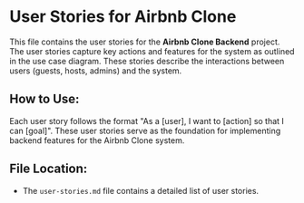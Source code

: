 # User Stories for Airbnb Clone

This file contains the user stories for the **Airbnb Clone Backend** project. The user stories capture key actions and features for the system as outlined in the use case diagram. These stories describe the interactions between users (guests, hosts, admins) and the system.

## How to Use:
Each user story follows the format "As a [user], I want to [action] so that I can [goal]". These user stories serve as the foundation for implementing backend features for the Airbnb Clone system.

## File Location:
- The `user-stories.md` file contains a detailed list of user stories.
